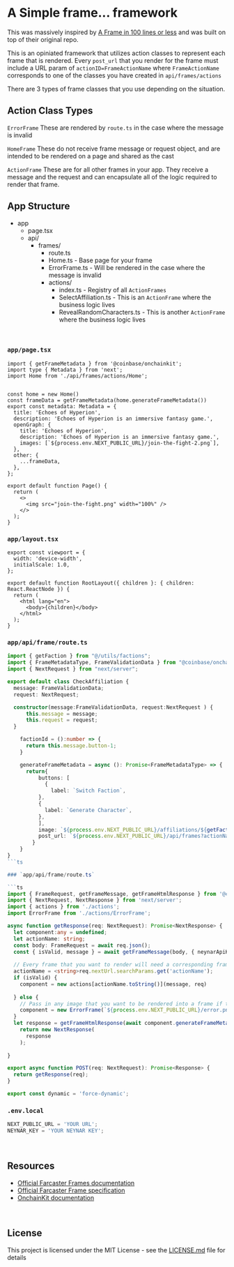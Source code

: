 # A Simple frame... framework

This was massively inspired by [A Frame in 100 lines or less](https://github.com/Zizzamia/a-frame-in-100-lines?tab=readme-ov-file) and was built on top of their original repo.

This is an opiniated framework that utilizes action classes to represent each frame that is rendered. Every `post_url` that you render for the frame must include a URL param of `actionID=FrameActionName` where `FrameActionName` corresponds to one of the classes you have created in `api/frames/actions`

There are 3 types of frame classes that you use depending on the situation. 

## Action Class Types

`ErrorFrame` These are rendered by `route.ts` in the case where the message is invalid

`HomeFrame` These do not receive frame message or request object, and are intended to be rendered on a page and shared as the cast

`ActionFrame` These are for all other frames in your app. They receive a message and the request and can encapsulate all of the logic required to render that frame.



## App Structure

- app
  - page.tsx 
  - api/
    - frames/
      - route.ts
      - Home.ts - Base page for your frame
      - ErrorFrame.ts - Will be rendered in the case where the message is invalid
      - actions/
        - index.ts - Registry of all `ActionFrames`
        - SelectAffiliation.ts - This is an `ActionFrame` where the business logic lives
        - RevealRandomCharacters.ts - This is another `ActionFrame` where the business logic lives

<br />

### `app/page.tsx`

```tsx
import { getFrameMetadata } from '@coinbase/onchainkit';
import type { Metadata } from 'next';
import Home from './api/frames/actions/Home';


const home = new Home()
const frameData = getFrameMetadata(home.generateFrameMetadata())
export const metadata: Metadata = {
  title: 'Echoes of Hyperion',
  description: 'Echoes of Hyperion is an immersive fantasy game.',
  openGraph: {
    title: 'Echoes of Hyperion',
    description: 'Echoes of Hyperion is an immersive fantasy game.',
    images: [`${process.env.NEXT_PUBLIC_URL}/join-the-fight-2.png`],
  },
  other: {
    ...frameData,
  },
};

export default function Page() {
  return (
    <>
      <img src="join-the-fight.png" width="100%" />
    </>
  );
}

```

### `app/layout.tsx`

```tsx
export const viewport = {
  width: 'device-width',
  initialScale: 1.0,
};

export default function RootLayout({ children }: { children: React.ReactNode }) {
  return (
    <html lang="en">
      <body>{children}</body>
    </html>
  );
}
```

### `app/api/frame/route.ts`

```ts
import { getFaction } from "@/utils/factions";
import { FrameMetadataType, FrameValidationData } from "@coinbase/onchainkit";
import { NextRequest } from "next/server";

export default class CheckAffiliation {
  message: FrameValidationData;
  request: NextRequest;

  constructor(message:FrameValidationData, request:NextRequest ) {
      this.message = message;
      this.request = request;
  }

    factionId = ():number => {
      return this.message.button-1;
    }

    generateFrameMetadata = async (): Promise<FrameMetadataType> => {
      return{
          buttons: [
            {
              label: `Switch Faction`,
          },
          {
            label: `Generate Character`,
          },
          ],
          image: `${process.env.NEXT_PUBLIC_URL}/affiliations/${getFaction(this.factionId())?.image}-affiliation.png`,
          post_url: `${process.env.NEXT_PUBLIC_URL}/api/frames?actionName=RevealRandomCharacter&factionId=${this.factionId()}`,
        }
    }
}
```ts

### `app/api/frame/route.ts`

```ts
import { FrameRequest, getFrameMessage, getFrameHtmlResponse } from '@coinbase/onchainkit';
import { NextRequest, NextResponse } from 'next/server';
import { actions } from './actions';
import ErrorFrame from './actions/ErrorFrame';

async function getResponse(req: NextRequest): Promise<NextResponse> {
  let component:any = undefined;
  let actionName: string;
  const body: FrameRequest = await req.json();
  const { isValid, message } = await getFrameMessage(body, { neynarApiKey: process.env.NEYNAR_KEY });
  
  // Every frame that you want to render will need a corresponding frame action class
  actionName = <string>req.nextUrl.searchParams.get('actionName');
  if (isValid) {
    component = new actions[actionName.toString()](message, req)
    
  } else {
    // Pass in any image that you want to be rendered into a frame if the message is invalid
    component = new ErrorFrame(`${process.env.NEXT_PUBLIC_URL}/error.png`)
  }
  let response = getFrameHtmlResponse(await component.generateFrameMetadata())
    return new NextResponse(
      response
    );
  
}

export async function POST(req: NextRequest): Promise<Response> {
  return getResponse(req);
}

export const dynamic = 'force-dynamic';

```

### `.env.local`
```ts
NEXT_PUBLIC_URL = 'YOUR URL';
NEYNAR_KEY = 'YOUR NEYNAR KEY';
```

<br />

## Resources

- [Official Farcaster Frames documentation](https://docs.farcaster.xyz/learn/what-is-farcaster/frames)
- [Official Farcaster Frame specification](https://docs.farcaster.xyz/reference/frames/spec)
- [OnchainKit documentation](https://github.com/coinbase/onchainkit)

<br />

## License

This project is licensed under the MIT License - see the [LICENSE.md](LICENSE.md) file for details
